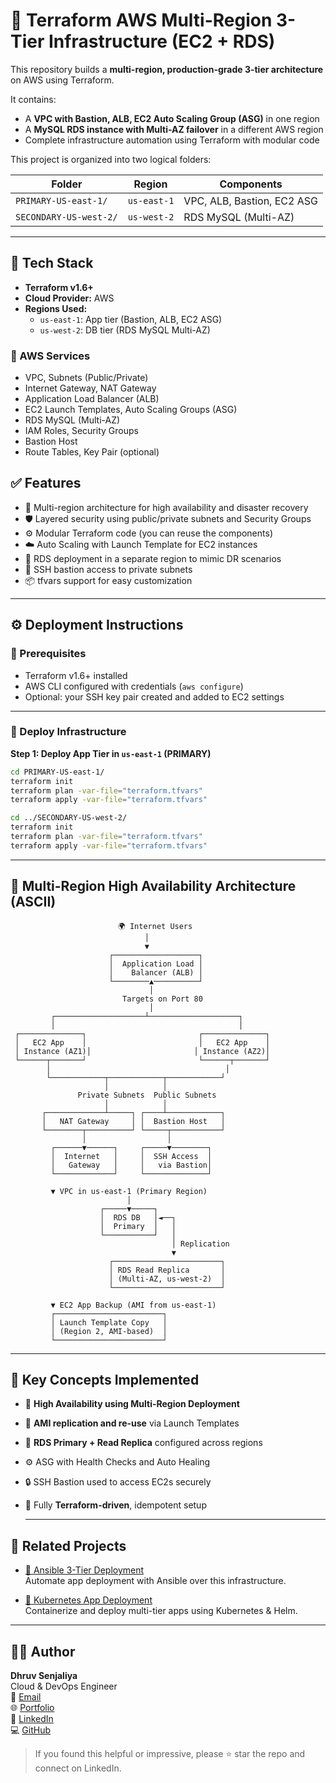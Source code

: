 # 🚀 Terraform AWS Multi-Region 3-Tier Infrastructure (EC2 + RDS)

This repository builds a **multi-region, production-grade 3-tier architecture** on AWS using Terraform.

It contains:
- A **VPC with Bastion, ALB, EC2 Auto Scaling Group (ASG)** in one region
- A **MySQL RDS instance with Multi-AZ failover** in a different AWS region
- Complete infrastructure automation using Terraform with modular code

This project is organized into two logical folders:

| Folder | Region | Components |
|--------|--------|------------|
| `PRIMARY-US-east-1/` | `us-east-1` | VPC, ALB, Bastion, EC2 ASG |
| `SECONDARY-US-west-2/` | `us-west-2` | RDS MySQL (Multi-AZ) |

---

## 🧰 Tech Stack

- **Terraform v1.6+**
- **Cloud Provider:** AWS
- **Regions Used:**
  - `us-east-1`: App tier (Bastion, ALB, EC2 ASG)
  - `us-west-2`: DB tier (RDS MySQL Multi-AZ)

### 🧱 AWS Services

- VPC, Subnets (Public/Private)
- Internet Gateway, NAT Gateway
- Application Load Balancer (ALB)
- EC2 Launch Templates, Auto Scaling Groups (ASG)
- RDS MySQL (Multi-AZ)
- IAM Roles, Security Groups
- Bastion Host
- Route Tables, Key Pair (optional)

## ✅ Features

- 🔁 Multi-region architecture for high availability and disaster recovery
- 🛡️ Layered security using public/private subnets and Security Groups
- ⚙️ Modular Terraform code (you can reuse the components)
- ☁️ Auto Scaling with Launch Template for EC2 instances
- 🧩 RDS deployment in a separate region to mimic DR scenarios
- 🔐 SSH bastion access to private subnets
- 📦 tfvars support for easy customization

---

## ⚙️ Deployment Instructions

### 🔑 Prerequisites

- Terraform v1.6+ installed
- AWS CLI configured with credentials (`aws configure`)
- Optional: your SSH key pair created and added to EC2 settings

---

### 🚀 Deploy Infrastructure

**Step 1: Deploy App Tier in `us-east-1` (PRIMARY)**

```bash
cd PRIMARY-US-east-1/
terraform init
terraform plan -var-file="terraform.tfvars"
terraform apply -var-file="terraform.tfvars"

cd ../SECONDARY-US-west-2/
terraform init
terraform plan -var-file="terraform.tfvars"
terraform apply -var-file="terraform.tfvars"
```
---

## 📐 Multi-Region High Availability Architecture (ASCII)

```
                        🌍 Internet Users
                              │
                              ▼
                      ┌───────────────────┐
                      │  Application Load │
                      │    Balancer (ALB) │
                      └────────▲──────────┘
                               │
                         Targets on Port 80
                               │
         ┌────────────────────┴────────────────────┐
         │                                         │
 ┌──────────────┐                         ┌──────────────┐
 │   EC2 App    │                         │   EC2 App    │
 │ Instance (AZ1)│                       │ Instance (AZ2)│
 └──────┬───────┘                         └──────┬───────┘
        │                                       │
        └────────────┬────────────┬────────────┘
                     │            │
               Private Subnets  Public Subnets
                     │            │
       ┌─────────────┴─────┐ ┌────┴────────────┐
       │   NAT Gateway     │ │  Bastion Host   │
       └────────┬──────────┘ └─────┬───────────┘
                │                  │
         ┌──────▼──────┐     ┌─────▼────────┐
         │  Internet   │     │  SSH Access  │
         │   Gateway   │     │   via Bastion│
         └─────────────┘     └──────────────┘

         ▼ VPC in us-east-1 (Primary Region)
                          │
                    ┌─────▼─────┐
                    │  RDS DB   │◄──┐
                    │  Primary  │   │
                    └───────────┘   │
                                    │ Replication
                                    ▼
                      ┌────────────────────────┐
                      │ RDS Read Replica       │
                      │ (Multi-AZ, us-west-2)  │
                      └────────────────────────┘

         ▼ EC2 App Backup (AMI from us-east-1)
         ┌────────────────────────┐
         │ Launch Template Copy   │
         │ (Region 2, AMI-based)  │
         └────────────────────────┘
```
---

## 🧠 Key Concepts Implemented

- 🔁 **High Availability using Multi-Region Deployment**
- 🧬 **AMI replication and re-use** via Launch Templates
- 📡 **RDS Primary + Read Replica** configured across regions
- ⚙️ ASG with Health Checks and Auto Healing
- 🔒 SSH Bastion used to access EC2s securely
- 🔁 Fully **Terraform-driven**, idempotent setup

  ---

## 🔗 Related Projects

- [🔧 Ansible 3-Tier Deployment](https://github.com/senjaliyadhruv/ansible-3-tier-deployment.git)  
  Automate app deployment with Ansible over this infrastructure.

- [🚀 Kubernetes App Deployment](https://github.com/senjaliyadhruv/Kubernetes-main.git)  
  Containerize and deploy multi-tier apps using Kubernetes & Helm.

---

## 🙋‍♂️ Author

**Dhruv Senjaliya**  
Cloud & DevOps Engineer  
📧 [Email](mailto:senjaliyadhruvr@gmail.com)  
🌐 [Portfolio](https://www.dhruvs.info)  
💼 [LinkedIn](https://linkedin.com/in/senjaliyadhruv)  
💻 [GitHub](https://github.com/senjaliyadhruv)

> If you found this helpful or impressive, please ⭐ star the repo and connect on LinkedIn.
